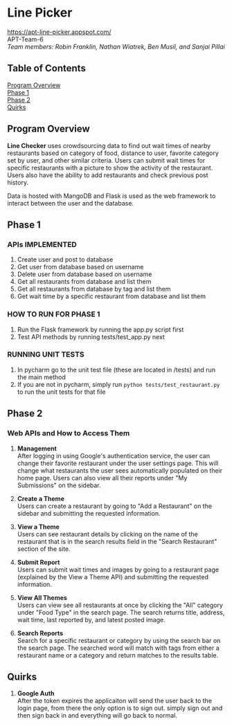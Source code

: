 # Line Picker
https://apt-line-picker.appspot.com/ <br>
APT-Team-6<br>
<i>Team members: Robin Franklin, Nathan Wiatrek, Ben Musil, and Sanjai Pillai</i>

## Table of Contents
[Program Overview](#overview)<br>
[Phase 1](#phase-1)<br>
[Phase 2](#phase-2)<br>
[Quirks](#quirks)<br>

## <a name="overview">Program Overview</a>
<b>Line Checker</b> uses crowdsourcing data to find out wait times of nearby restaurants based on category of food,
distance to user, favorite category set by user, and other similar criteria. Users can submit wait times for specific restaurants with a picture to show the activity of the restaurant. Users also have the ability to add restaurants and check previous post history.

Data is hosted with MangoDB and Flask is used as the web framework to interact between the user and the database.

## <a name="phase-1">Phase 1</a>
### APIs IMPLEMENTED
  1) Create user and post to database
  2) Get user from database based on username
  3) Delete user from database based on username
  4) Get all restaurants from database and list them
  5) Get all restaurants from database by tag and list them
  6) Get wait time by a specific restaurant from database and list them
  
### HOW TO RUN FOR PHASE 1
  1) Run the Flask framework by running the app.py script first
  2) Test API methods by running tests/test_app.py next
  
### RUNNING UNIT TESTS
  1) In pycharm go to the unit test file (these are located in /tests) and run the main method
  2) If you are not in pycharm, simply run `python tests/test_restaurant.py` to run the unit tests for that file

## <a name="phase-2">Phase 2</a>
### Web APIs and How to Access Them
1. <b>Management</b>  
  After logging in using Google's authentication service, the user can change their favorite restaurant under the user settings             page. This will change what restaurants the user sees automatically populated on their home page. Users can also view all their reports under "My Submissions" on the sidebar.

2. <b>Create a Theme</b>  
  Users can create a restaurant by going to "Add a Restaurant" on the sidebar and submitting the requested information.
  
3. <b>View a Theme</b>  
  Users can see restaurant details by clicking on the name of the restaurant that is in the search results field in the "Search Restaurant" section of the site.
  
4. <b>Submit Report</b>  
  Users can submit wait times and images by going to a restaurant page (explained by the View a Theme API) and submitting the requested information.
  
5. <b>View All Themes</b>  
  Users can view see all restaurants at once by clicking the "All" category under "Food Type" in the search page. The search returns title, address, wait time, last reported by, and latest posted image.
  
6. <b>Search Reports</b>  
  Search for a specific restaurant or category by using the search bar on the search page. The searched word will match with tags from either a restaurant name or a category and return matches to the results table.

## <a name="quirks">Quirks</a>
  1. <b>Google Auth</b>  
  After the token expires the applicaiton will send the user back to the login page, from there the only option is to sign out. simply sign out and then sign back in and everything will go back to normal.
